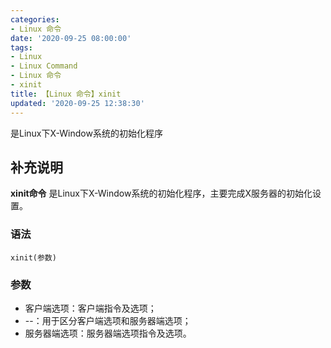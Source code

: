 ```yaml
---
categories:
- Linux 命令
date: '2020-09-25 08:00:00'
tags:
- Linux
- Linux Command
- Linux 命令
- xinit
title: 【Linux 命令】xinit
updated: '2020-09-25 12:38:30'
---
```


是Linux下X-Window系统的初始化程序

## 补充说明

**xinit命令** 是Linux下X-Window系统的初始化程序，主要完成X服务器的初始化设置。

###  语法

```shell
xinit(参数)
```

###  参数

* 客户端选项：客户端指令及选项；
* --：用于区分客户端选项和服务器端选项；
* 服务器端选项：服务器端选项指令及选项。


<!-- Linux命令行搜索引擎：https://jaywcjlove.github.io/linux-command/ -->